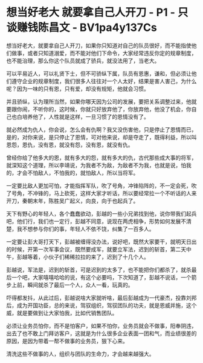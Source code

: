 # 想当好老大 就要拿自己人开刀 - P1 - 只谈赚钱陈昌文 - BV1pa4y137Cs

想当好老大，就要拿自己人开刀，如果你只知道对自己的队员很好，而不能指使他们做事，或者只知道溺爱，而不能对他们下命令，大家经常违反你定的规章制度，也不能治理，那么你这个队员就成了骄兵，就没法用了，当老大。

可以平易近人，可以礼贤下士，但不可骄纵下属，队员有恩惠，谦和，但必须让他们遵守企业的规章制度，我们很多人往往对一个人太好，结果是害人害己，为什么呢？因为一味的只有恩，只有爱，却没有规矩，他就会习惯。

并且骄纵，认为理所当然，如果你哪天因为公司的发展，要把关系调整过来，他就要跟你闹，不听你的，这时候，你就只好放弃他了，你放弃他，他没了机会，你自己也白培养他了，人性就是这样，一旦习惯了的恩情没有了。

就必然成为仇人，你会说，怎么会有仇啊？我又没伤害他，只是停止了恩情而已，是的，对你来说，是只停止了恩情，可对他来说，却是夺走了，既得利益，所以叫恩怨，恩仇，没有恩，就没有怨，没有恩，就没有仇。

曾经你给了他多大的恩，就有多大的怨，就有多大的仇，古代那些成大事的将军，就深知这个道理，所以李靖说，为我者不为敌，为敌者不为我，也就是说，怕我的，才会不怕敌人，不怕我的，就怕敌人，所以当将军。

一定要比敌人更加可怕，才能指挥军队，吹了号角，冲锋陷阵的，不一定会死，吹了号角，不冲锋的，马上砍死，这样大家才听话，所以要经常拉一个不听话的人来开刀，秦朝末年，陈胜吴广起义，向良，向于也起兵了。

天下有野心的年轻人，各个蠢蠢欲动，彭越的一些小兄弟找到他，说你带我们起兵吧，他们行，我们也一定行，彭越不同意，说现在两虎相争，形势如何发展不清楚，我不想参与你们的事，年轻人不依不饶，纠集了一百多人。

一定要让彭大哥打天下，彭越被缠得没办法，说好吧，既然大家要干，就明天日出的时候，开第一次军事会议，既然要成军，就要立军法，迟到的斩首，第二天中午，彭越等着，小伙子们稀稀拉拉的来了，迟到了十几个人。

彭越说，军法是，迟到的斩首，可是迟到的太多了，也不能把你们都杀了，就杀最后一个吧，大家嘻嘻哈哈的说，有这个必要吗，下次知道了，彭越不说话，一个箭步上前，瞬间就杀了最后一个人，众人一看，玩真的。

吓得都发抖，从此过后，彭越说啥大家就听啥，最后彭越成为一代豪杰，投靠刘邦后，成为开国功臣，总的来说，驾驭组织，驾驭团队的功夫，就是恩威并施，这个威，就是要做到让大家怕我，比如代销售团队。

必须让业务员怕你，而不是怕客户，如果不怕你，业务员就会不做事，阳奉阴违，出去了也不敢上门拜访客户，这就是为什么很多企业表面一团和气，而业绩很差的原因，是因为带着一帮不做事的业务员，狠下心来。

清洗这些不做事的人，组织与团队的生命力，才会越来越强大。